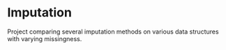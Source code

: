 # Imputation
Project comparing several imputation methods on various data structures with varying missingness. 
